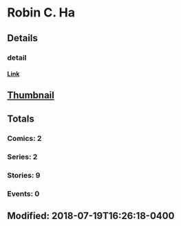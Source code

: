 # Robin C. Ha 
## Details
### detail
#### [Link](http://marvel.com/comics/creators/10950/robin_c_ha?utm_campaign=apiRef&utm_source=225578a89fc76f3d20fbffda5d17a88d)
## [Thumbnail](http://i.annihil.us/u/prod/marvel/i/mg/f/10/4bfad84a81ca5.jpg)
## Totals
### Comics: 2
### Series: 2
### Stories: 9
### Events: 0
## Modified: 2018-07-19T16:26:18-0400